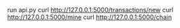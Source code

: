 run api.py
curl http://127.0.0.1:5000/transactions/new
curl http://127.0.0.1:5000/mine
curl http://127.0.0.1:5000/chain